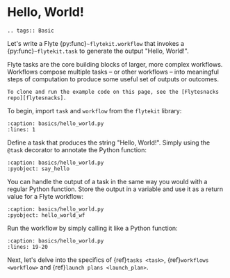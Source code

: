 # Hello, World!

```{eval-rst}
.. tags:: Basic
```

Let's write a Flyte {py:func}`~flytekit.workflow` that invokes a
{py:func}`~flytekit.task` to generate the output "Hello, World!".

Flyte tasks are the core building blocks of larger, more complex workflows.
Workflows compose multiple tasks – or other workflows –
into meaningful steps of computation to produce some useful set of outputs or outcomes.

```{note}
To clone and run the example code on this page, see the [Flytesnacks repo][flytesnacks].
```

To begin, import `task` and `workflow` from the `flytekit` library:

```{rli} https://raw.githubusercontent.com/flyteorg/flytesnacks/69dbe4840031a85d79d9ded25f80397c6834752d/examples/basics/basics/hello_world.py
:caption: basics/hello_world.py
:lines: 1
```

Define a task that produces the string "Hello, World!".
Simply using the `@task` decorator to annotate the Python function:

```{rli} https://raw.githubusercontent.com/flyteorg/flytesnacks/69dbe4840031a85d79d9ded25f80397c6834752d/examples/basics/basics/hello_world.py
:caption: basics/hello_world.py
:pyobject: say_hello
```

You can handle the output of a task in the same way you would with a regular Python function.
Store the output in a variable and use it as a return value for a Flyte workflow:

```{rli} https://raw.githubusercontent.com/flyteorg/flytesnacks/69dbe4840031a85d79d9ded25f80397c6834752d/examples/basics/basics/hello_world.py
:caption: basics/hello_world.py
:pyobject: hello_world_wf
```

Run the workflow by simply calling it like a Python function:

```{rli} https://raw.githubusercontent.com/flyteorg/flytesnacks/69dbe4840031a85d79d9ded25f80397c6834752d/examples/basics/basics/hello_world.py
:caption: basics/hello_world.py
:lines: 19-20
```

Next, let's delve into the specifics of {ref}`tasks <task>`,
{ref}`workflows <workflow>` and {ref}`launch plans <launch_plan>`.

[flytesnacks]: https://github.com/flyteorg/flytesnacks/tree/master/examples/basics/
